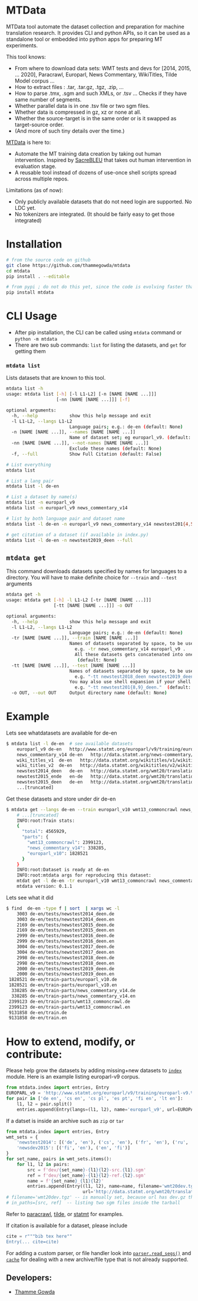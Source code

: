 # MTData
MTData tool automate the dataset collection and preparation for machine translation research.
It provides CLI and python APIs, so it can be used as a standalone tool or embedded into
 python apps for preparing MT experiments.

This tool knows:
- From where to download data sets: WMT tests and devs for \[2014, 2015, ... 2020], Paracrawl, 
  Europarl, News Commentary, WikiTitles, Tilde Model corpus ... 
- How to extract files : .tar, .tar.gz, .tgz, .zip, ... 
- How to parse .tmx, .sgm and such XMLs, or .tsv ... Checks if they have same number of segments.  
- Whether parallel data is in one .tsv file or two sgm files.
- Whether data is compressed in gz, xz or none at all.
- Whether the source-target is in the same order or is it swapped as target-source order.
- (And more of such tiny details over the time.)

[MTData](https://github.com/thammegowda/mtdata) is here to:
- Automate the MT training data creation by taking out human intervention. Inspired by [SacreBLEU](https://github.com/mjpost/sacreBLEU) that takes out human intervention in evaluation stage.
- A reusable tool instead of dozens of use-once shell scripts spread across multiple repos. 

Limitations (as of now):
- Only publicly available datasets that do not need login are supported. No LDC yet.
- No tokenizers are integrated. (It should be fairly easy to get those integrated) 

# Installation
```bash
# from the source code on github 
git clone https://github.com/thammegowda/mtdata 
cd mtdata
pip install . --editable

# from pypi ; do not do this yet, since the code is evolving faster than releases
pip install mtdata  
```

# CLI Usage
- After pip installation, the CLI can be called using `mtdata` command  or `python -m mtdata`
- There are two sub commands: `list` for listing the datasets, and `get` for getting them   

### `mtdata list`
Lists datasets that are known to this tool.
```bash
mtdata list -h
usage: mtdata list [-h] [-l L1-L2] [-n [NAME [NAME ...]]]
                   [-nn [NAME [NAME ...]]] [-f]

optional arguments:
  -h, --help            show this help message and exit
  -l L1-L2, --langs L1-L2
                        Language pairs; e.g.: de-en (default: None)
  -n [NAME [NAME ...]], --names [NAME [NAME ...]]
                        Name of dataset set; eg europarl_v9. (default: None)
  -nn [NAME [NAME ...]], --not-names [NAME [NAME ...]]
                        Exclude these names (default: None)
  -f, --full            Show Full Citation (default: False)
``` 

```bash
# List everything
mtdata list

# List a lang pair 
mtdata list -l de-en

# List a dataset by name(s)
mtdata list -n europarl_v9
mtdata list -n europarl_v9 news_commentary_v14

# list by both language pair and dataset name
mtdata list -l de-en -n europarl_v9 news_commentary_v14 newstest201{4,5,6,7,8,9}_deen

# get citation of a dataset (if available in index.py)
mtdata list -l de-en -n newstest2019_deen --full
```

## `mtdata get`
This command downloads datasets specified by names for languages to a directory.
You will have to make definite choice for `--train` and `--test` arguments 
```bash
mtdata get -h
usage: mtdata get [-h] -l L1-L2 [-tr [NAME [NAME ...]]]
                  [-tt [NAME [NAME ...]]] -o OUT

optional arguments:
  -h, --help            show this help message and exit
  -l L1-L2, --langs L1-L2
                        Language pairs; e.g.: de-en (default: None)
  -tr [NAME [NAME ...]], --train [NAME [NAME ...]]
                        Names of datasets separated by space, to be used for *training*.
                          e.g. -tr news_commentary_v14 europarl_v9 .
                          All these datasets gets concatenated into one big file.
                           (default: None)
  -tt [NAME [NAME ...]], --test [NAME [NAME ...]]
                        Names of datasets separated by space, to be used for *testing*.
                          e.g. "-tt newstest2018_deen newstest2019_deen".
                        You may also use shell expansion if your shell supports it.
                          e.g. "-tt newstest201{8,9}_deen."  (default: None)
  -o OUT, --out OUT     Output directory name (default: None)
```

# Example  
Lets see whatdatasets are available for de-en

```bash
$ mtdata list -l de-en  # see available datasets
    europarl_v9	de-en	http://www.statmt.org/europarl/v9/training/europarl-v9.de-en.tsv.gz
    news_commentary_v14	de-en	http://data.statmt.org/news-commentary/v14/training/news-commentary-v14.de-en.tsv.gz
    wiki_titles_v1	de-en	http://data.statmt.org/wikititles/v1/wikititles-v1.de-en.tsv.gz
    wiki_titles_v2	de-en	http://data.statmt.org/wikititles/v2/wikititles-v2.de-en.tsv.gz
    newstest2014_deen	de-en	http://data.statmt.org/wmt20/translation-task/dev.tgz	dev/newstest2014-deen-src.de.sgm,dev/newstest2014-deen-ref.en.sgm
    newstest2015_ende	en-de	http://data.statmt.org/wmt20/translation-task/dev.tgz	dev/newstest2015-ende-src.en.sgm,dev/newstest2015-ende-ref.de.sgm
    newstest2015_deen	de-en	http://data.statmt.org/wmt20/translation-task/dev.tgz	dev/newstest2015-deen-src.de.sgm,dev/newstest2015-deen-ref.en.sgm
    ...[truncated]
```
Get these datasets and store under dir de-en
```bash
$ mtdata get --langs de-en --train europarl_v10 wmt13_commoncrawl news_commentary_v14 --test newstest201{4,5,6,7,8,9}_deen --out de-en
    # ...[truncated]   
    INFO:root:Train stats:
    {
      "total": 4565929,
      "parts": {
        "wmt13_commoncrawl": 2399123,
        "news_commentary_v14": 338285,
        "europarl_v10": 1828521
      }
    }
    INFO:root:Dataset is ready at de-en
    INFO:root:mtdata args for reproducing this dataset:
    mtdat get -l de-en -tr europarl_v10 wmt13_commoncrawl news_commentary_v14 -ts newstest2014_deen newstest2015_deen newstest2016_deen newstest2017_deen newstest2018_deen newstest2019_deen -o <out-dir>
    mtdata version: 0.1.1     
```

Lets see what it did

```bash 
$ find  de-en -type f | sort  | xargs wc -l
    3003 de-en/tests/newstest2014_deen.de
    3003 de-en/tests/newstest2014_deen.en
    2169 de-en/tests/newstest2015_deen.de
    2169 de-en/tests/newstest2015_deen.en
    2999 de-en/tests/newstest2016_deen.de
    2999 de-en/tests/newstest2016_deen.en
    3004 de-en/tests/newstest2017_deen.de
    3004 de-en/tests/newstest2017_deen.en
    2998 de-en/tests/newstest2018_deen.de
    2998 de-en/tests/newstest2018_deen.en
    2000 de-en/tests/newstest2019_deen.de
    2000 de-en/tests/newstest2019_deen.en
 1828521 de-en/train-parts/europarl_v10.de
 1828521 de-en/train-parts/europarl_v10.en
  338285 de-en/train-parts/news_commentary_v14.de
  338285 de-en/train-parts/news_commentary_v14.en
 2399123 de-en/train-parts/wmt13_commoncrawl.de
 2399123 de-en/train-parts/wmt13_commoncrawl.en
 9131858 de-en/train.de
 9131858 de-en/train.en
```

# How to extend, modify, or contribute:
Please help grow the datasets by adding missing+new datasets to [`index`](mtdata/index/__init__.py) module.
Here is an example listing europarl-v9 corpus.
```python
from mtdata.index import entries, Entry
EUROPARL_v9 = 'http://www.statmt.org/europarl/v9/training/europarl-v9.%s-%s.tsv.gz'
for pair in ['de en', 'cs en', 'cs pl', 'es pt', 'fi en', 'lt en']:
    l1, l2 = pair.split()
    entries.append(Entry(langs=(l1, l2), name='europarl_v9', url=EUROPARL_v9 % (l1, l2)))
```
If a datset is inside an archive such as `zip` or `tar`
```python
from mtdata.index import entries, Entry
wmt_sets = {
    'newstest2014': [('de', 'en'), ('cs', 'en'), ('fr', 'en'), ('ru', 'en'), ('hi', 'en')],
    'newsdev2015': [('fi', 'en'), ('en', 'fi')]
}
for set_name, pairs in wmt_sets.items():
    for l1, l2 in pairs:
        src = f'dev/{set_name}-{l1}{l2}-src.{l1}.sgm'
        ref = f'dev/{set_name}-{l1}{l2}-ref.{l2}.sgm'
        name = f'{set_name}_{l1}{l2}'
        entries.append(Entry((l1, l2), name=name, filename='wmt20dev.tgz', in_paths=[src, ref],
                             url='http://data.statmt.org/wmt20/translation-task/dev.tgz'))
# filename='wmt20dev.tgz' -- is manually set, because url has dev.gz that can be confusing
# in_paths=[src, ref]  -- listing two sgm files inside the tarball
```
Refer to [paracrawl](mtdata/index/paracrawl.py), [tilde](mtdata/index/tilde.py), or
 [statmt](mtdata/index/statmt.py) for examples.
 
If citation is available for a dataset, please include
```python
cite = r"""bib tex here""
Entry(... cite=cite)
```

For adding a custom parser, or file handler look into [`parser.read_segs()`](mtdata/parser.py) 
and [`cache`](mtdata/cache.py) for dealing with a new archive/file type that is not already supported.
 

## Developers:
- [Thamme Gowda](https://twitter.com/thammegowda) 
